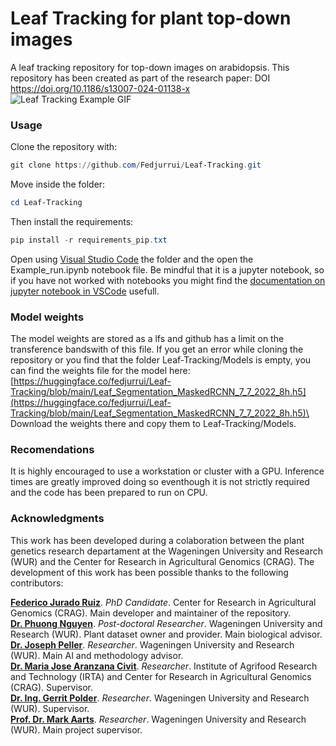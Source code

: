# Leaf Tracking for plant top-down images
 A leaf tracking repository for top-down images on arabidopsis. This repository has been created as part of the research paper: DOI https://doi.org/10.1186/s13007-024-01138-x <br>
 ![Leaf Tracking Example GIF](Figures/A1_Fmp_masks.gif "Leaf-track-example1")

### Usage
Clone the repository with:
```powershell
git clone https://github.com/Fedjurrui/Leaf-Tracking.git
```
Move inside the folder:
```powershell
cd Leaf-Tracking
```
Then install the requirements:
```powershell
pip install -r requirements_pip.txt
```

Open using [Visual Studio Code](https://code.visualstudio.com/) the folder and the open the Example_run.ipynb notebook file. Be mindful that it is a jupyter notebook, so if you have not worked with notebooks you might find the [documentation on jupyter notebook in VSCode](https://code.visualstudio.com/docs/datascience/jupyter-notebooks) usefull.

### Model weights
The model weights are stored as a lfs and github has a limit on the transference bandswith of this file. If you get an error while cloning the repository or you find that the folder Leaf-Tracking/Models is empty, you can find the weights file for the model here:\
[https://huggingface.co/fedjurrui/Leaf-Tracking/blob/main/Leaf_Segmentation_MaskedRCNN_7_7_2022_8h.h5](https://huggingface.co/fedjurrui/Leaf-Tracking/blob/main/Leaf_Segmentation_MaskedRCNN_7_7_2022_8h.h5)\
Download the weights there and copy them to Leaf-Tracking/Models.



### Recomendations
It is highly encouraged to use a workstation or cluster with a GPU. Inference times are greatly improved doing so eventhough it is not strictly required and the code has been prepared to run on CPU.

### Acknowledgments
<p>This work has been developed during a colaboration between the plant genetics research departament at the Wageningen University and Research (WUR) and the Center for Research in Agricultural Genomics (CRAG). The development of this work has been possible thanks to the following contributors:</p>

[<b>Federico Jurado Ruiz</b>](https://www.cragenomica.es/staff/federico-jurado). <i>PhD Candidate</i>. Center for Research in Agricultural Genomics (CRAG). Main developer and maintainer of the repository.<br>
[<b>Dr. Phuong Nguyen</b>](https://www.wur.nl/es/persons/phuong-dr.-tp-phuong-nguyen.htm). <i>Post-doctoral Researcher</i>. Wageningen University and Research (WUR). Plant dataset owner and provider. Main biological advisor.<br>
[<b>Dr. Joseph Peller</b>](https://www.wur.nl/es/Persons/Joseph-dr.-JA-Joseph-Peller.htm). <i>Researcher</i>. Wageningen University and Research (WUR). Main AI and methodology advisor.<br>
[<b>Dr. Maria Jose Aranzana Civit</b>](https://www.cragenomica.es/staff/maria-jose-aranzana). <i>Researcher</i>. Institute of Agrifood Research and Technology (IRTA) and Center for Research in Agricultural Genomics (CRAG). Supervisor.<br>
[<b>Dr. Ing. Gerrit Polder</b>](https://www.wur.nl/en/Persons/Gerrit-dr.ing.-G-Gerrit-Polder.htm). <i>Researcher</i>. Wageningen University and Research (WUR). Supervisor.<br>
[<b>Prof. Dr. Mark Aarts</b>](https://www.wur.nl/es/persons/mark-prof.dr.-mgm-mark-aarts.htm). <i>Researcher</i>. Wageningen University and Research (WUR). Main project supervisor.

